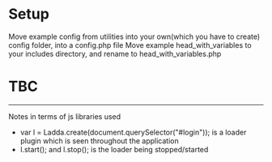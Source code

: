 Setup
===

Move example config from utilities into your own(which you have to create) config folder, into a config.php file
Move example head_with_variables to your includes directory, and rename to head_with_variables.php

TBC
===

* * *

Notes in terms of js libraries used

- var l = Ladda.create(document.querySelector("#login")); is a loader plugin which is seen throughout the application
- l.start(); and l.stop(); is the loader being stopped/started